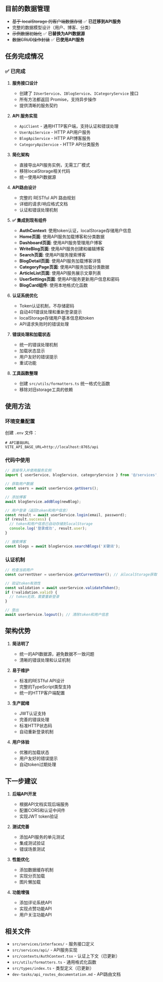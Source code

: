 ## 目前的数据管理

- ~~基于 localStorage 的客户端数据存储~~ ✅ **已迁移到API服务**
- 完整的数据模型设计（用户、博客、分类）
- ~~示例数据初始化~~ ✅ **已替换为API数据源**
- ~~数据CRUD操作封装~~ ✅ **已使用API服务**

## 任务完成情况

### ✅ 已完成

1. **服务接口设计**
   - 创建了 `IUserService`、`IBlogService`、`ICategoryService` 接口
   - 所有方法都返回 Promise，支持异步操作
   - 提供清晰的服务契约

2. **API 服务实现**
   - `ApiClient` - 通用HTTP客户端，支持认证和错误处理
   - `UserApiService` - HTTP API用户服务
   - `BlogApiService` - HTTP API博客服务
   - `CategoryApiService` - HTTP API分类服务

3. **简化架构**
   - 直接导出API服务实例，无需工厂模式
   - 移除localStorage相关代码
   - 统一使用API数据源

4. **API路由设计**
   - 完整的 RESTful API 路由规划
   - 详细的请求/响应格式文档
   - 认证和错误处理机制

5. **✅ 集成到现有组件** 
   - **AuthContext**: 使用token认证，localStorage存储用户信息
   - **Home页面**: 使用API服务加载博客和分类数据
   - **Dashboard页面**: 使用API服务管理用户博客
   - **WriteBlog页面**: 使用API服务创建和编辑博客
   - **Search页面**: 使用API服务搜索博客
   - **BlogDetail页面**: 使用API服务加载博客详情
   - **CategoryPage页面**: 使用API服务加载分类数据
   - **ArticleList页面**: 使用API服务展示文章列表
   - **UserSettings页面**: 使用API服务更新用户信息和密码
   - **BlogCard组件**: 使用本地格式化函数

6. **认证系统优化**
   - Token认证机制，不存储密码
   - 自动401错误处理和重新登录提示
   - localStorage存储用户基本信息和token
   - API请求失败时的错误处理

7. **错误处理和加载状态**
   - 统一的错误处理机制
   - 加载状态显示
   - 用户友好的错误提示
   - 重试功能

8. **工具函数整理**
   - 创建 `src/utils/formatters.ts` 统一格式化函数
   - 移除对旧storage工具的依赖

## 使用方法

### 环境变量配置

创建 `.env` 文件：
```
# API基础URL
VITE_API_BASE_URL=http://localhost:8765/api
```

### 代码中使用

```typescript
// 直接导入并使用服务实例
import { userService, blogService, categoryService } from '@/services';

// 获取用户数据
const users = await userService.getUsers();

// 添加博客
await blogService.addBlog(newBlog);

// 用户登录（返回token和用户信息）
const result = await userService.login(email, password);
if (result.success) {
  // token和用户信息已自动存储到localStorage
  console.log('登录成功', result.user);
}

// 搜索博客
const blogs = await blogService.searchBlogs('关键词');
```

### 认证机制

```typescript
// 检查当前用户
const currentUser = userService.getCurrentUser(); // 从localStorage获取

// 验证token有效性
const validation = await userService.validateToken();
if (!validation.valid) {
  // token无效，需要重新登录
}

// 登出
await userService.logout(); // 清除token和用户信息
```

## 架构优势

1. **简洁明了**
   - 统一的API数据源，避免数据不一致问题
   - 清晰的错误处理和认证机制

2. **易于维护**
   - 标准的RESTful API设计
   - 完整的TypeScript类型支持
   - 统一的HTTP客户端配置

3. **生产就绪**
   - JWT认证支持
   - 完善的错误处理
   - 标准HTTP状态码
   - 自动重新登录机制

4. **用户体验**
   - 优雅的加载状态
   - 用户友好的错误提示
   - 自动token过期处理

## 下一步建议

1. **后端API开发**
   - 根据API文档实现后端服务
   - 配置CORS和认证中间件
   - 实现JWT token验证

2. **测试完善**
   - 添加API服务的单元测试
   - 集成测试验证
   - 错误场景测试

3. **性能优化**
   - 添加数据缓存机制
   - 实现分页加载
   - 图片懒加载

4. **功能增强**
   - 添加评论系统API
   - 实现点赞功能API
   - 用户关注功能API

## 相关文件

- `src/services/interfaces/` - 服务接口定义
- `src/services/api/` - API服务实现
- `src/contexts/AuthContext.tsx` - 认证上下文（已更新）
- `src/utils/formatters.ts` - 通用格式化函数
- `src/types/index.ts` - 类型定义（已更新）
- `dev-tasks/api_routes_documentation.md` - API路由文档


